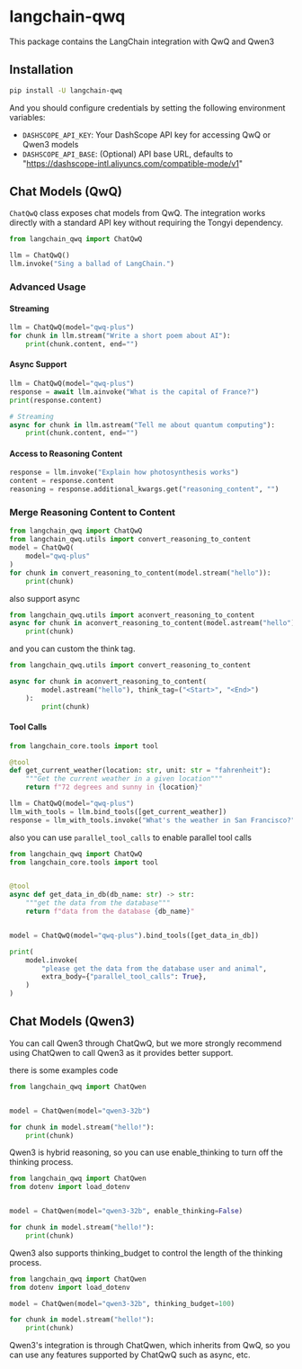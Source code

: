 # langchain-qwq

This package contains the LangChain integration with QwQ and Qwen3

## Installation

```bash
pip install -U langchain-qwq
```

And you should configure credentials by setting the following environment variables:

* `DASHSCOPE_API_KEY`: Your DashScope API key for accessing QwQ or Qwen3 models
* `DASHSCOPE_API_BASE`: (Optional) API base URL, defaults to "https://dashscope-intl.aliyuncs.com/compatible-mode/v1"

## Chat Models (QwQ)

`ChatQwQ` class exposes chat models from QwQ. The integration works directly with a standard API key without requiring the Tongyi dependency.

```python
from langchain_qwq import ChatQwQ

llm = ChatQwQ()
llm.invoke("Sing a ballad of LangChain.")
```

### Advanced Usage

#### Streaming

```python
llm = ChatQwQ(model="qwq-plus")
for chunk in llm.stream("Write a short poem about AI"):
    print(chunk.content, end="")
```

#### Async Support

```python
llm = ChatQwQ(model="qwq-plus")
response = await llm.ainvoke("What is the capital of France?")
print(response.content)

# Streaming
async for chunk in llm.astream("Tell me about quantum computing"):
    print(chunk.content, end="")
```

#### Access to Reasoning Content

```python
response = llm.invoke("Explain how photosynthesis works")
content = response.content
reasoning = response.additional_kwargs.get("reasoning_content", "")
```

### Merge Reasoning Content to Content

```python
from langchain_qwq import ChatQwQ
from langchain_qwq.utils import convert_reasoning_to_content
model = ChatQwQ(
    model="qwq-plus"
)
for chunk in convert_reasoning_to_content(model.stream("hello")):
    print(chunk)
```

also support async

```python
from langchain_qwq.utils import aconvert_reasoning_to_content
async for chunk in aconvert_reasoning_to_content(model.astream("hello")):
    print(chunk)
```

and you can custom the think tag.
```python
from langchain_qwq.utils import convert_reasoning_to_content

async for chunk in aconvert_reasoning_to_content(
        model.astream("hello"), think_tag=("<Start>", "<End>")
    ):
        print(chunk)

```

#### Tool Calls

```python
from langchain_core.tools import tool

@tool
def get_current_weather(location: str, unit: str = "fahrenheit"):
    """Get the current weather in a given location"""
    return f"72 degrees and sunny in {location}"

llm = ChatQwQ(model="qwq-plus")
llm_with_tools = llm.bind_tools([get_current_weather])
response = llm_with_tools.invoke("What's the weather in San Francisco?")
```

also you can use `parallel_tool_calls` to enable parallel tool calls
```python
from langchain_qwq import ChatQwQ
from langchain_core.tools import tool


@tool
async def get_data_in_db(db_name: str) -> str:
    """get the data from the database"""
    return f"data from the database {db_name}"


model = ChatQwQ(model="qwq-plus").bind_tools([get_data_in_db])

print(
    model.invoke(
        "please get the data from the database user and animal",
        extra_body={"parallel_tool_calls": True},
    )
)

```

## Chat Models (Qwen3)
You can call Qwen3 through ChatQwQ, but we more strongly recommend using ChatQwen to call Qwen3 as it provides better support.

there is some examples code

```python
from langchain_qwq import ChatQwen


model = ChatQwen(model="qwen3-32b")

for chunk in model.stream("hello!"):
    print(chunk)

```
 Qwen3 is hybrid reasoning, so you can use enable_thinking to turn off the thinking process.

```python
from langchain_qwq import ChatQwen
from dotenv import load_dotenv


model = ChatQwen(model="qwen3-32b", enable_thinking=False)

for chunk in model.stream("hello!"):
    print(chunk)

```

Qwen3 also supports thinking_budget to control the length of the thinking process.

```python
from langchain_qwq import ChatQwen
from dotenv import load_dotenv

model = ChatQwen(model="qwen3-32b", thinking_budget=100)

for chunk in model.stream("hello!"):
    print(chunk)


```

Qwen3's integration is through ChatQwen, which inherits from QwQ, so you can use any features supported by ChatQwQ such as async, etc.


